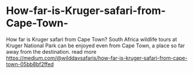 # How-far-is-Kruger-safari-from-Cape-Town-
How far is Kruger safari from Cape Town? South Africa wildlife tours at Kruger National Park can be enjoyed even from Cape Town, a place so far away from the destination. read more https://medium.com/@wilddavsafaris/how-far-is-kruger-safari-from-cape-town-05bb8bf2ffed
